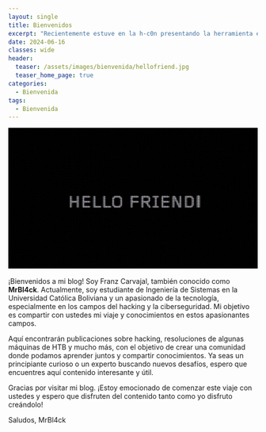 ```yaml
---
layout: single
title: Bienvenidos
excerpt: "Recientemente estuve en la h-c0n presentando la herramienta evilTrust. En este artículo, comento la utilidad de la herramienta para todos aquellos que la quieran probar. Gracias a los organizadores del evento por invitarme y a todos los presentes por la gran acogida."
date: 2024-06-16
classes: wide
header:
  teaser: /assets/images/bienvenida/hellofriend.jpg
  teaser_home_page: true
categories:
  - Bienvenida
tags:
  - Bienvenida
---
```


<p align="center">
<img src="/assets/images/bienvenida/hellofriend.jpg">
</p>

¡Bienvenidos a mi blog! Soy Franz Carvajal, también conocido como **MrBl4ck**. Actualmente, soy estudiante de Ingeniería de Sistemas en la Universidad Católica Boliviana y un apasionado de la tecnología, especialmente en los campos del hacking y la ciberseguridad. Mi objetivo es compartir con ustedes mi viaje y conocimientos en estos apasionantes campos.

Aquí encontrarán publicaciones sobre hacking, resoluciones de algunas máquinas de HTB y mucho más, con el objetivo de crear una comunidad donde podamos aprender juntos y compartir conocimientos. Ya seas un principiante curioso o un experto buscando nuevos desafíos, espero que encuentres aquí contenido interesante y útil.

Gracias por visitar mi blog. ¡Estoy emocionado de comenzar este viaje con ustedes y espero que disfruten del contenido tanto como yo disfruto creándolo!

Saludos,
MrBl4ck
